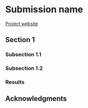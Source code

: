 # Submission name



[Project website](https://github.com/BlueTan/i-m-not-gonna-put-this-in-my-CV)

## Section 1



### Subsection 1.1


### Subsection 1.2




### Results



## Acknowledgments
